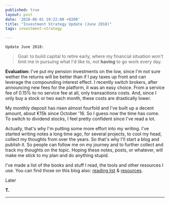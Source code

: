 ```yaml
---
published: true
layout: post
date: '2018-06-01 19:22:00 +0200'
title: "Investment Strategy Update (June 2018)"
tags: investment-strategy

---
```


`Update June 2018:`

>Goal: to build capital to retire early, where my financial situation won't limit me in pursuing what I'd like to, not **having** to go work every day.

**Evaluation:** I've put my pension investments on the low, since I'm not sure wether the returns will be better than if I pay taxes up front and can leverage the compounding interest effect. I recently switch brokers, after announcing new fees for the platform, it was an easy choice. From a service fee of 0.15% to no service fee at all, only transactions costs. And, since I only buy a stock or two each month, these costs are drastically lower. 

My monthly deposit has risen almost fourfold and I've built up a decent amount, about €15k since October '16. So I guess now the time has come. To switch to dividend stocks, I feel pretty confident since I've read a lot.

Actually, that's why I'm putting some more effort into my writing. I've started writing notes a long time ago, for several projects, to cool my head, collect my thoughts from over the years. So that's why I'll start a blog and publish it. So people can follow me on my journey and to further collect and track my thoughts on the topic. Hoping these notes, posts, or whatever, will make me stick to my plan and do anything stupid.

I've made a list of the books and stuff I read, the tools and other resources I use. You can find those on this blog also: [reading list](https://tvbrux.github.io/reading-list) & [resources](https://tvbrux.github.io/tools).

Later

**T.**

---

